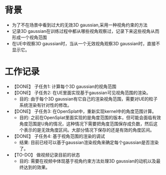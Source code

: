 # 背景
- 为了不在场景中看到过大的无效3D gaussian,采用一种视角约束的方法
- 记录3D gaussian在训练过程中都从哪些视角观察过，记录下来这些视角从而形成一个视角范围
- 在UE中观察3D gaussian时，当从一个无效视角观察3D gaussian时，直接不显示它。

# 工作记录
- 【DONE】 子任务1: 计算每个3D gaussian的视角范围
- 【DONE】 子任务2: 在UE里面实现基于gaussian可见视角范围的渲染。
	- 目的: 由于每个3D gaussian有它自己的渲染视角范围，需要对UE的粒子系统渲染有针对性的修改。
- 【DONE】 子任务3: 在OpenSplat中，重新实现kernel中的角度范围计算。
	- 目的: 之前在OpenSplat里面实现的是角度范围的版本，但可能会面临有效角度范围是U角的情况，这种情况下需要把角度范围保存成负数，然后这个表示的是无效角度区间。大部分情况下保存的还是有效的角度区间。
- 【DONE】 子任务4: 基于视角范围的渲染的调试
	- 结果: 目前已经可以基于gaussian渲染视角来确定每个gaussian是否渲染了。
- 【TO-DO】 做视频记录目前的状态
	- 目的: 需要在视频中体现基于视角约束方法处理3D gaussian的动机以及最终达到的效果。